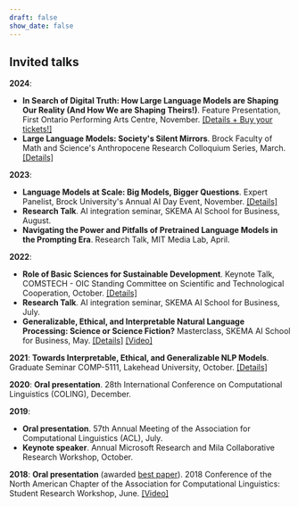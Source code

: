 ```yaml
---
draft: false
show_date: false
---
```


## Invited talks

**2024**:
- **In Search of Digital Truth: How Large Language Models are Shaping Our Reality (And How We are Shaping Theirs!)**. Feature Presentation, First Ontario Performing Arts Centre, November. [[Details + Buy your tickets!]](https://firstontariopac.ca/Online/default.asp?BOparam::WScontent::loadArticle::permalink=EventArticle-2425PAC09-in-Search-of-Digital-Truth&BOparam::WScontent::loadArticle::context_id=)
- **Large Language Models: Society's Silent Mirrors**. Brock Faculty of Math and Science's Anthropocene Research Colloquium Series, March. [[Details]](https://brocku.ca/mathematics-science/fms-research-colloquium-series/)

**2023**:
- **Language Models at Scale: Big Models, Bigger Questions**. Expert Panelist, Brock University's Annual AI Day Event, November. [[Details]](https://research.cosc.brocku.ca/AIDay/panel)
- **Research Talk**. AI integration seminar, SKEMA AI School for Business, August.
- **Navigating the Power and Pitfalls of Pretrained Language Models in the Prompting Era**. Research Talk, MIT Media Lab, April.

**2022**:
- **Role of Basic Sciences for Sustainable Development**. Keynote Talk, COMSTECH - OIC Standing Committee on Scientific and Technological Cooperation, October. [[Details]](https://brocku.ca/brock-news/2022/11/math-and-science-delegation-expands-global-reach-in-pakistan/)
- **Research Talk**. AI integration seminar, SKEMA AI School for Business, July.
- **Generalizable, Ethical, and Interpretable Natural Language Processing: Science or Science Fiction?** Masterclass, SKEMA AI School for Business, May. [[Details]](https://alumni.skema.edu/en/agenda/networking-breakfast-2703) [[Video]](https://www.youtube.com/watch?v=vf1m-R3twOc&ab_channel=SKEMABusinessSchoolTV)

**2021**: **Towards Interpretable, Ethical, and Generalizable NLP Models**. Graduate Seminar COMP-5111, Lakehead University, October. [[Details]](https://x.com/cs_lakehead/status/1451676347760271369?lang=en)

**2020**: **Oral presentation**. 28th International Conference on Computational Linguistics (COLING), December.

**2019**:
- **Oral presentation**. 57th Annual Meeting of the Association for Computational Linguistics (ACL), July.
- **Keynote speaker**. Annual Microsoft Research and Mila Collaborative Research Workshop, October.

**2018**: **Oral presentation** (awarded [best paper](https://x.com/naacl_srw_2018/status/1003050917787136005)). 2018 Conference of the North American Chapter of the Association for Computational Linguistics: Student Research Workshop, June. [[Video]](https://aclanthology.org/N18-4004.mp4)